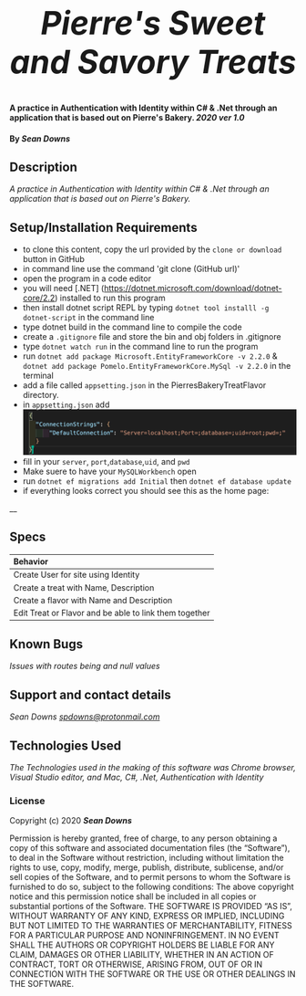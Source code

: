 <h1 align="center"><strong>

# _Pierre's Sweet and Savory Treats_ 
</strong></h1>


#### A practice in Authentication with Identity within C# & .Net through an application that is based out on Pierre's Bakery. _2020 ver 1.0_

#### By _Sean Downs_

## Description

_A practice in Authentication with Identity within C# & .Net through an application that is based out on Pierre's Bakery._

## Setup/Installation Requirements

* to clone this content, copy the url provided by the `clone or download` button in GitHub
* in command line use the command 'git clone (GitHub url)'
* open the program in a code editor
* you will need [.NET] (https://dotnet.microsoft.com/download/dotnet-core/2.2) installed to run this program 
* then install dotnet script REPL by typing `dotnet tool installl -g dotnet-script` in the command line
* type dotnet build in the command line to compile the code
* create a `.gitignore` file and store the bin and obj folders in .gitignore
* type `dotnet watch run` in the command line to run the program
* run `dotnet add package Microsoft.EntityFrameworkCore -v 2.2.0`  &
`dotnet add package Pomelo.EntityFrameworkCore.MySql -v 2.2.0`
in the terminal
* add a file called `appsetting.json` in the PierresBakeryTreatFlavor directory.
* in `appsetting.json` add ![appsetting.json](Assets/setup.png)
* fill in your `server`, `port`,`database`,`uid`, and `pwd`
* Make suere to have your `MySQLWorkbench` open
* run 
`dotnet ef migrations add Initial`
then `dotnet ef database update`
* if everything looks correct you should see this as the home page: 
<!-- ![Home-page](Assets/HomePage.png) -->

__

## Specs

| Behavior    |
| :---------- |
| Create User for site using Identity |
| Create a treat with Name, Description |
| Create a flavor with Name and Description |
| Edit Treat or Flavor and be able to link them together |


## Known Bugs

_Issues with routes being and null values_

## Support and contact details

_Sean Downs <spdowns@protonmail.com>_

## Technologies Used

_The Technologies used in the making of this software was Chrome browser, Visual Studio editor, and Mac, C#, .Net, Authentication with Identity_

### License

Copyright (c) 2020 **_Sean Downs_**

Permission is hereby granted, free of charge, to any person obtaining a copy of this software and associated documentation files (the “Software”), to deal in the Software without restriction, including without limitation the rights to use, copy, modify, merge, publish, distribute, sublicense, and/or sell copies of the Software, and to permit persons to whom the Software is furnished to do so, subject to the following conditions:
The above copyright notice and this permission notice shall be included in all copies or substantial portions of the Software.
THE SOFTWARE IS PROVIDED “AS IS”, WITHOUT WARRANTY OF ANY KIND, EXPRESS OR IMPLIED, INCLUDING BUT NOT LIMITED TO THE WARRANTIES OF MERCHANTABILITY, FITNESS FOR A PARTICULAR PURPOSE AND NONINFRINGEMENT. IN NO EVENT SHALL THE AUTHORS OR COPYRIGHT HOLDERS BE LIABLE FOR ANY CLAIM, DAMAGES OR OTHER LIABILITY, WHETHER IN AN ACTION OF CONTRACT, TORT OR OTHERWISE, ARISING FROM, OUT OF OR IN CONNECTION WITH THE SOFTWARE OR THE USE OR OTHER DEALINGS IN THE SOFTWARE.

<!-- Insert gif at the end to catch the eye -->
</h1>